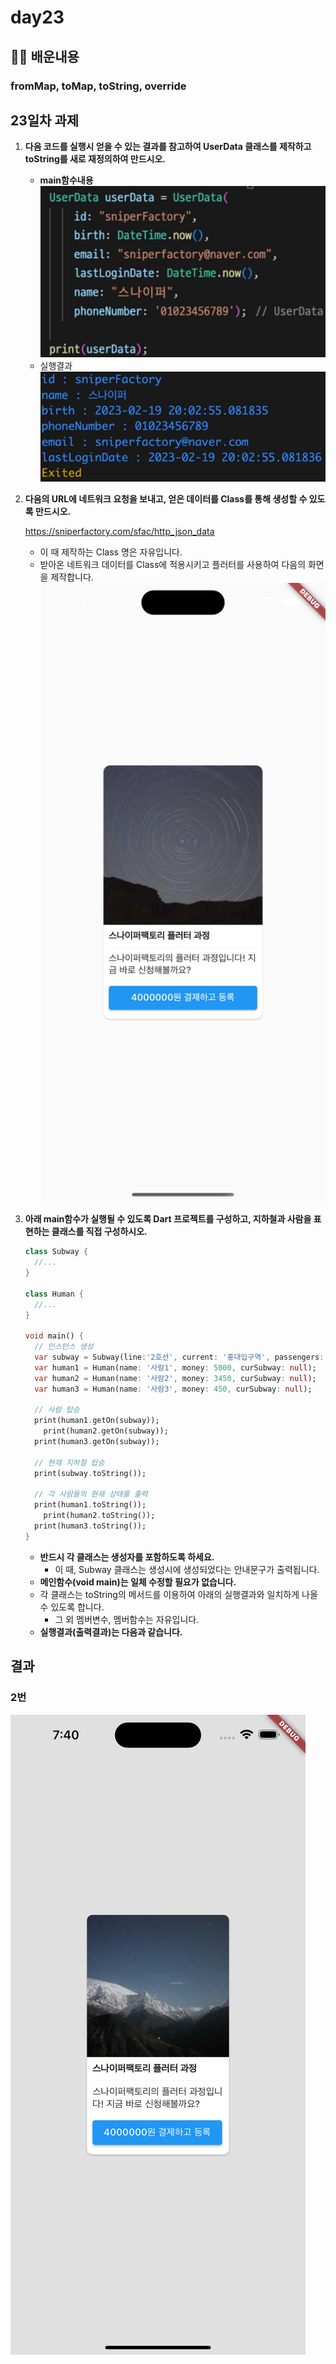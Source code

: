 # day23

## 🧑‍💻 배운내용

### fromMap, toMap, toString, override

## 23일차 과제

1. **다음 코드를 실행시 얻을 수 있는 결과를 참고하여
UserData 클래스를 제작하고 toString를 새로 재정의하여 만드시오.**
    
    - **main함수내용**
    ![Alt text](image.png)
    - 실행결과
    ![Alt text](image-1.png)

2. **다음의 URL에 네트워크 요청을 보내고, 얻은 데이터를 Class를 통해 생성할 수 있도록 만드시오.**
    
    https://sniperfactory.com/sfac/http_json_data
    
    - 이 때 제작하는 Class 명은 자유입니다.
    - 받아온 네트워크 데이터를 Class에 적용시키고 플러터를 사용하여 다음의 화면을 제작합니다.
    ![Alt text](image-2.png)

3. **아래 main함수가 실행될 수 있도록 Dart 프로젝트를 구성하고, 
지하철과 사람을 표현하는 클래스를 직접 구성하시오.**
    
    ```dart
    class Subway {
      //...
    }
    
    class Human {
      //...
    }
    
    void main() {
      // 인스턴스 생성
      var subway = Subway(line:'2호선', current: '홍대입구역', passengers:[]);
      var human1 = Human(name: '사람1', money: 5000, curSubway: null);
      var human2 = Human(name: '사람2', money: 3450, curSubway: null);
      var human3 = Human(name: '사람3', money: 450, curSubway: null);
     
      // 사람 탑승 
      print(human1.getOn(subway));
    	print(human2.getOn(subway));
      print(human3.getOn(subway));
    
      // 현재 지하철 탑승
      print(subway.toString()); 
     
      // 각 사람들의 현재 상태를 출력
      print(human1.toString());
    	print(human2.toString());
      print(human3.toString());
    }
    ```
    
    - **반드시 각 클래스는 생성자를 포함하도록 하세요.**
        - 이 때, Subway 클래스는 생성시에 생성되었다는 안내문구가 출력됩니다.
    - **메인함수(void main)는 일체 수정할 필요가 없습니다.**
    - 각 클래스는 toString의 메서드를 이용하여 아래의 실행결과와 일치하게 나올 수 있도록 합니다.
        - 그 외 멤버변수, 멤버함수는 자유입니다.
    - **실행결과(출력결과)는 다음과 같습니다.**

## 결과

### 2번

![Alt text](<Simulator Screenshot - iPhone 14 Pro Max - 2023-08-04 at 19.40.43.png>)